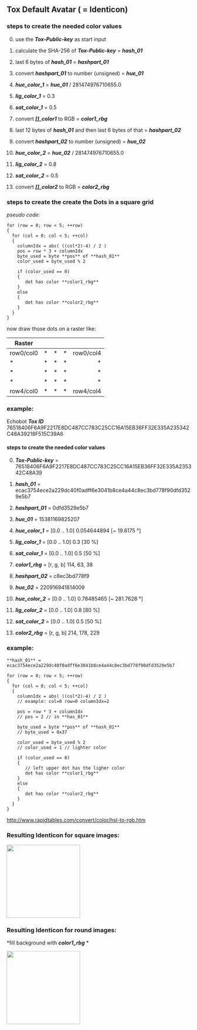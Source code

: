 ## Tox Default Avatar ( = Identicon)


### steps to create the needed color values

0) use the ***Tox-Public-key*** as start input
1) calculate the SHA-256 of ***Tox-Public-key*** = ***hash_01***
2) last 6 bytes of ***hash_01*** = ***hashpart_01***
3) convert ***hashpart_01*** to number (unsigned) = ***hue_01***
4) ***hue_color_1*** = ***hue_01*** / 281474976710655.0
5) ***lig_color_1*** = 0.3
6) ***sat_color_1*** = 0.5
7) convert ***[]_color1*** to RGB = ***color1_rbg***

8) last 12 bytes of ***hash_01*** and then last 6 bytes of that = ***hashpart_02***
9) convert ***hashpart_02*** to number (unsigned) = ***hue_02***
10) ***hue_color_2*** = ***hue_02*** / 281474976710655.0
11) ***lig_color_2*** = 0.8
12) ***sat_color_2*** = 0.5
13) convert ***[]_color2*** to RGB = ***color2_rbg***

### steps to create the create the Dots in a square grid

*pseudo code*:

```
for (row = 0; row < 5; ++row)
{
  for (col = 0; col < 5; ++col)
  {
    columnIdx = abs( ((col*2)-4) / 2 )
    pos = row * 3 + columnIdx
    byte_used = byte **pos** of **hash_01**
    color_used = byte_used % 2

    if (color_used == 0)
    {
       dot has color **color1_rbg**
    }
    else
    {
       dot has color **color2_rbg**
    }
  }
}
```

now draw those dots on a raster like:

|  **Raster**  |            |     | ||
| ----------- | ----------:| ---:|---:|---:|
| row0/col0  | * | * | * | row0/col4 |
| * | * | * | * | * |
| * | * | * | * | * |
| * | * | * | * | * |
| row4/col0 | * | * | * | row4/col4 |


### example:
Echobot ***Tox ID*** 76518406F6A9F2217E8DC487CC783C25CC16A15EB36FF32E335A235342C48A39218F515C39A6

#### steps to create the needed color values

0) ***Tox-Public-key*** = 76518406F6A9F2217E8DC487CC783C25CC16A15EB36FF32E335A235342C48A39
1) ***hash_01*** = ecac3754ece2a229dc40f0adff6e3041b8ce4a44c8ec3bd778f90dfd3529e5b7
2) ***hashpart_01*** = 0dfd3529e5b7
3) ***hue_01*** = 15381169825207
3) ***hue_color_1*** = [0.0 .. 1.0] 0.054644894 [~ 19.6175 °]
5) ***lig_color_1*** = [0.0 .. 1.0] 0.3 [30 %]
6) ***sat_color_1*** = [0.0 .. 1.0] 0.5 [50 %]
7) ***color1_rbg*** = [r, g, b] 114, 63, 38

8) ***hashpart_02*** = c8ec3bd778f9
9) ***hue_02*** = 220916941814009
10) ***hue_color_2*** = [0.0 .. 1.0] 0.78485465 [~ 281.7628 °]
11) ***lig_color_2*** = [0.0 .. 1.0] 0.8 [80 %]
12) ***sat_color_2*** = [0.0 .. 1.0] 0.5 [50 %]
13) ***color2_rbg*** = [r, g, b] 214, 178, 229

### example:

```
**hash_01** = ecac3754ece2a229dc40f0adff6e3041b8ce4a44c8ec3bd778f90dfd3529e5b7

for (row = 0; row < 5; ++row)
{
  for (col = 0; col < 5; ++col)
  {
    columnIdx = abs( ((col*2)-4) / 2 )
    // example: col=0 row=0 columnIdx=2

    pos = row * 3 + columnIdx
    // pos = 2 // in **has_01**

    byte_used = byte **pos** of **hash_01**
    // byte_used = 0x37

    color_used = byte_used % 2
    // color_used = 1 // lighter color

    if (color_used == 0)
    {
       // left upper dot has the ligher color
       dot has color **color1_rbg**
    }
    else
    {
       dot has color **color2_rbg**
    }
  }
}
```




http://www.rapidtables.com/convert/color/hsl-to-rgb.htm

### Resulting Identicon for square images:

<img src="https://github.com/zoff99/ToxAndroidRefImpl/blob/zoff99/Identicon_spec_dra/echobot_identicon_sqaure.png" width="200">

### Resulting Identicon for round images:
*fill background with ***color1_rbg*** *

<img src="https://github.com/zoff99/ToxAndroidRefImpl/blob/zoff99/Identicon_spec_dra/echobot_identicon_round.png" width="200">
